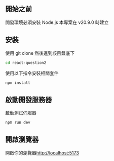 ## 開始之前

開發環境必須安裝 Node.js 本專案在 v20.9.0 時建立

## 安裝

使用 git clone 然後進到該目錄底下

```bash
cd react-question2
```

使用以下指令安裝相關套件

```bash
npm install
```

## 啟動開發服務器

啟動測試伺服器

```bash
npm run dev
```
## 開啟瀏覽器

開啟你的瀏覽器[http://localhost:5173](http://localhost:5173)



